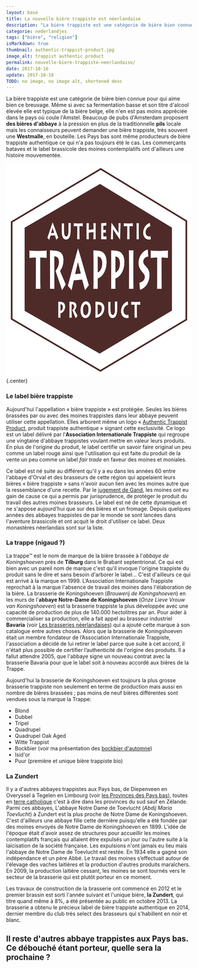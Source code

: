 ```yaml
---
layout: base
title: La nouvelle bière trappiste est néerlandaise
description: "La bière trappiste est une catégorie de bière bien connue pour qui aime bien ce breuvage. Même si avec sa fermentation basse et son titre d'alcool élevée "
categorie: nederlandjes
tags: ["bière", "religion"]
isMarkdown: true
thumbnail: authentic-trappist-product.jpg
image_alt: trappist authentic product
permalink: nouvelle-biere-trappiste-neerlandaise/
date: 2017-10-16
update: 2017-10-18
TODO: no image, no image alt, shortened desc
---
```


La bière trappiste est une catégorie de bière bien connue pour qui aime bien ce breuvage. Même si avec sa fermentation basse et son titre d'alcool élevée elle est typique de la bière belge, elle n'en est pas moins appréciée dans le pays où coule l'Amstel. Beaucoup de pubs d'Amsterdam proposent **des bières d'abbaye** à la pression en plus de la traditionnelle **pils** locale mais les connaisseurs peuvent demander une bière trappiste, très souvent une **Westmalle**, en bouteille. Les Pays bas sont même producteurs de bière trappiste authentique ce qui n'a pas toujours été le cas. Les commerçants bataves et le label brassicole des moines contemplatifs ont d'ailleurs une histoire mouvementée.

![authentic-trappist-product.jpg](authentic-trappist-product.jpg){.center}

### Le label bière trappiste

Aujourd'hui l'appellation « bière trappiste » est protégée. Seules les bières brassées par ou avec des moines trappistes dans leur abbaye peuvent utiliser cette appellation. Elles arborent même un logo « [Authentic Trappist Product](http://www.trappist.be/fr/pages/|fr|Produit), produit trappiste authentique » signant cette exclusivité. Ce logo est un label délivré par l’**Association Internationale Trappiste** qui regroupe une vingtaine d'abbaye trappistes voulant mettre en valeur leurs produits. En plus de l'origine du produit, le label certifie un savoir faire original un peu comme un label rouge ainsi que l'utilisation qui est faite du produit de la vente un peu comme un label *fair trade* en faveur des moines et moniales.

Ce label est né suite au différent qu'il y a eu dans les années 60 entre l'abbaye d'Orval et des brasseurs de cette région qui appelaient leurs bières « bière trappiste » sans n'avoir aucun lien avec les moines autre que la ressemblance d'une recette. Par le [jugement de Gand](http://trappistbeer.net/falsetrappist/jugementgand.jpg), les moines ont eu gain de cause ce qui a permis par jurisprudence, de protéger le produit du travail des autres moines brasseurs. Le label est né de cette dynamique et ne s'appose aujourd'hui que sur des bières et un fromage. Depuis quelques années des abbayes trappistes de par le monde se sont lancées dans l'aventure brassicole et ont acquit le droit d'utiliser ce label. Deux monastères néerlandais sont sur la liste.

<!-- [![https://upload.wikimedia.org/wikipedia/commons/thumb/0/01/Trappist_Beer_2015-08-15.jpg/640px-Trappist_Beer_2015-08-15.jpg]() TODO: external image alt |https://commons.wikimedia.org/wiki/File:Trappist_Beer_2015-08-15.jpg] -->

### La trappe (nigaud ?)

La trappe™ est le nom de marque de la bière brassée à l'*abbaye de Koningshoeven* près de **Tilburg** dans le Brabant septentrional. Ce qui est bien avec un pareil nom de marque c'est qu'il invoque l'origine trappiste du produit sans le dire et sans besoin d'arborer le label… C'est d'ailleurs ce qui est arrivé à la marque en 1999. L’Association Internationale Trappiste reprochait à la marque l'absence de travail des moines dans l'élaboration de la bière. La brasserie de Koningshoeven (*Brouwerij de Koningshoeven*) en les murs de l'**abbaye Notre-Dame de Koningshoeven** (*Onze Lieve Vrouw van Koningshoeven*) est la brasserie trappiste la plus développée avec une capacité de production de plus de 140.000 hectolitres par an. Pour aider à commercialiser sa production, elle a fait appel au brasseur industriel **Bavaria** (voir [Les brasseries néerlandaises](/les-brasseries-neerlandaises)) qui a ajouté cette marque à son catalogue entre autres choses. Alors que la brasserie de Koningshoeven était un membre fondateur de l’Association Internationale Trappiste, l'association a décidé de lui retirer le label parce que suite à cet accord, il n'était plus possible de certifier l’authenticité de l'origine des produits. Il a fallut attendre 2005, que l'abbaye signe un nouveau contrat avec la brasserie Bavaria pour que le label soit à nouveau accordé aux bières de la Trappe.

Aujourd'hui la brasserie de Koningshoeven est toujours la plus grosse brasserie trappiste non seulement en terme de production mais aussi en nombre de bières brassées ; pas moins de neuf bières différentes sont vendues sous la marque la Trappe:
* Blond 
* Dubbel
* Tripel
* Quadrupel
* Quadrupel Oak Aged
* Witte Trappist
* Bockbier (voir ma présentation des [bockbier d'automne](/la-herfst-bokbier-biere-d-automne))
* Isid'or
* Puur (première et unique bière trappiste bio)

<!-- [![https://upload.wikimedia.org/wikipedia/commons/thumb/d/da/La_Trappe_-_5_bouteilles.jpg/640px-La_Trappe_-_5_bouteilles.jpg]() TODO: External image alt |https://en.wikipedia.org/wiki/File:La_Trappe_-_5_bouteilles.jpg] -->

### La Zundert

Il y a d'autres abbayes trappistes aux Pays bas, de Diepenveen en Overyssel à Tegelen en Limbourg (voir [les Provinces des Pays bas](/les-provinces-des-pays-bas)), toutes en [terre catholique](/catholiques-et-protestants) c'est à dire dans les provinces du sud sauf en Zélande. Parmi ces abbayes, L'abbaye Notre Dame de Toevlucht (*Abdij Maria Toevlucht*) à Zundert est la plus proche de Notre Dame de Koningshoeven. C'est d'ailleurs une abbaye fille cette dernière puisqu'elle a été fondée par des moines envoyés de Notre Dame de Koningshoeven en 1899. L'idée de l'époque était d'avoir assez de structures pour accueillir les moines contemplatifs français qui allaient être expulsés un jour ou l'autre suite à la laïcisation de la société française. Les expulsions n'ont jamais eu lieu mais l'abbaye de Notre Dame de Toevlucht est restée. En 1934 elle a gagné son indépendance et un père Abbé. Le travail des moines s’effectuait autour de l'élevage des vaches laitières et la production d'autres produits maraîchers. En 2009, la production laitière cessant, les moines se sont tournés vers le secteur de la brasserie qui est plutôt porteur en ce moment.

Les travaux de construction de la brasserie ont commencé en 2012 et le premier brassin est sorti l'année suivant et l'unique bière, **la Zundert**, qui titre quand même à 8%, a été présentée au public en octobre 2013. La brasserie a obtenu le précieux label de bière trappiste authentique en 2014, dernier membre du club très select des brasseurs qui s'habillent en noir et blanc.

Il reste d'autres abbaye trappistes aux Pays bas. Ce débouché étant porteur, quelle sera la prochaine ?
---
<!-- post notes:
https://en.wikipedia.org/wiki/Trappist_beer#International_Trappist_Association_recognised_breweries 
De Koningshoeven (La Trappe)
De Kievit Brewery (Zundert) 
De Koningshoeven Brewery (Brouwerij de Koningshoeven) is a Dutch Trappist brewery founded in 1884 within the walls of Koningshoeven Abbey (Abdij Onze Lieve Vrouw van Koningshoeven) in Berkel-Enschot (near Tilburg). 
 
Het bier wordt gebrouwen in Trappistenbrouwerij De Kievit van de Abdij Maria Toevlucht te Zundert. Het is een amberkleurig bier met een alcoholpercentage van 8%. 
Het bier kon in première gedegusteerd worden in Zundert zelf in het weekend van 30 november en 1 december 2013 en werd officieel op de markt gebracht op 6 december datzelfde jaar. Het bier was vrijwel onmiddellijk uitverkocht.[1] Op 10 december kreeg het bier het ATP-logo waardoor het officieel het tiende trappistenbier in de wereld werd.[2] Zundert en La Trappe zijn de enige twee Nederlandse trappistenbieren. 

De abdij vindt haar oorsprong in de Franse seculariseringspolitiek die zich afspeelde op het einde van de 19de eeuw. Deze politiek dreigde met name de contemplatieve kloosters met uitzetting. Dit gold ook voor de monniken van de Abdij op de Katsberg te Godewaarsvelde en dezen stichtten als gevolg hiervan in 1881 de Abdij Koningshoeven in Tilburg.
--->
